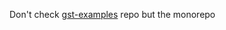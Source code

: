 Don't check [gst-examples](https://gitlab.freedesktop.org/gstreamer/gst-examples/-/tree/master/webrtc/sendrecv/gst-rust) repo
but the monorepo
